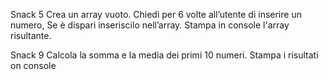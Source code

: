 Snack 5
Crea un array vuoto.
Chiedi per 6 volte all’utente di inserire un numero,
Se è dispari inseriscilo nell’array.
Stampa in console l'array risultante.

Snack 9
Calcola la somma e la media dei primi 10 numeri.
Stampa i risultati on console

